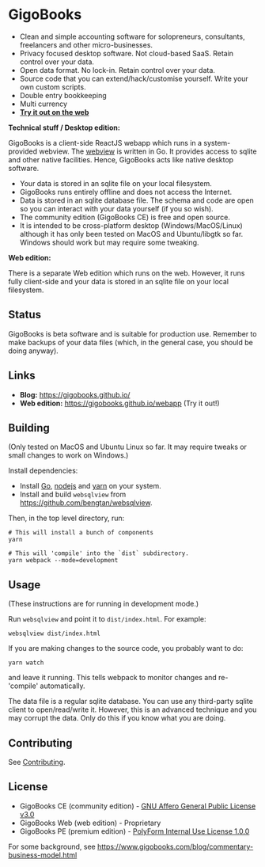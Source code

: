 # GigoBooks

* Clean and simple accounting software for solopreneurs, consultants, freelancers and other micro-businesses.
* Privacy focused desktop software. Not cloud-based SaaS. Retain control over your data.
* Open data format. No lock-in. Retain control over your data.
* Source code that you can extend/hack/customise yourself. Write your own custom scripts.
* Double entry bookkeeping
* Multi currency
* [**Try it out on the web**](https://gigobooks.github.io/webapp)

**Technical stuff / Desktop edition:**

GigoBooks is a client-side ReactJS webapp which runs in a system-provided webview. The [webview](https://github.com/bengtan/websqlview) is written in Go. It provides access to sqlite and other native facilities. Hence, GigoBooks acts like native desktop software.

* Your data is stored in an sqlite file on your local filesystem.
* GigoBooks runs entirely offline and does not access the Internet.
* Data is stored in an sqlite database file. The schema and code are open so you can interact with your data yourself (if you so wish).
* The community edition (GigoBooks CE) is free and open source.
* It is intended to be cross-platform desktop (Windows/MacOS/Linux) although it has only been tested on MacOS and Ubuntu/libgtk so far. Windows should work but may require some tweaking.

**Web edition:**

There is a separate Web edition which runs on the web. However, it runs fully client-side and your data is stored in an sqlite file on your local filesystem.

## Status

GigoBooks is beta software and is suitable for production use. Remember to make backups of your data files (which, in the general case, you should be doing anyway).

## Links

* **Blog:** https://gigobooks.github.io/
* **Web edition:** https://gigobooks.github.io/webapp (Try it out!)

## Building

(Only tested on MacOS and Ubuntu Linux so far. It may require tweaks or small changes to work on Windows.)

Install dependencies:

* Install [Go](https://golang.org), [nodejs](https://nodejs.org) and [yarn](https://yarnpkg.com) on your system.
* Install and build `websqlview` from https://github.com/bengtan/websqlview.

Then, in the top level directory, run:

```
# This will install a bunch of components
yarn

# This will 'compile' into the `dist` subdirectory.
yarn webpack --mode=development
```

## Usage

(These instructions are for running in development mode.)

Run `websqlview` and point it to `dist/index.html`. For example:

```
websqlview dist/index.html
```

If you are making changes to the source code, you probably want to do:

```
yarn watch
```

and leave it running. This tells webpack to monitor changes and re-'compile' automatically.

The data file is a regular sqlite database. You can use any third-party sqlite client to open/read/write it. However, this is an advanced technique and you may corrupt the data. Only do this if you know what you are doing.

## Contributing

See [Contributing](CONTRIBUTING.md).

## License

* GigoBooks CE (community edition) - [GNU Affero General Public License v3.0](https://www.gnu.org/licenses/agpl-3.0.en.html)
* GigoBooks Web (web edition) - Proprietary
* GigoBooks PE (premium edition) - [PolyForm Internal Use License 1.0.0](https://polyformproject.org/licenses/internal-use/1.0.0/)

For some background, see https://www.gigobooks.com/blog/commentary-business-model.html
